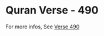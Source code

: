 # Quran Verse - 490 

For more infos, See [Verse 490](https://www.quranbookk.com/quran/search?q=490)